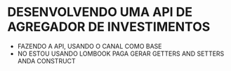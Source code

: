 # DESENVOLVENDO UMA API DE AGREGADOR DE INVESTIMENTOS
  - FAZENDO A API, USANDO O CANAL COMO BASE
  - NO ESTOU USANDO LOMBOOK PAGA GERAR GETTERS AND SETTERS ANDA CONSTRUCT

